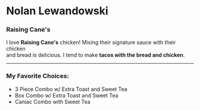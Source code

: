 # Nolan Lewandowski
### Raising Cane's

I love **Raising Cane's** chicken! Mixing their signature sauce with their chicken<br>and bread is delicious. I tend to make **tacos with the bread and chicken**.

---

### My Favorite Choices:
* 3 Piece Combo w/ Extra Toast and Sweet Tea
* Box Combo w/ Extra Toast and Sweet Tea
* Caniac Combo with Sweet Tea